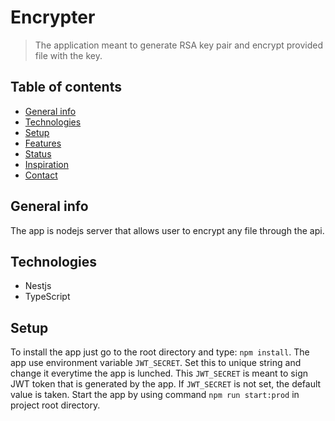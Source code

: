 # Encrypter
> The application meant to generate RSA key pair and encrypt provided file with the key.

## Table of contents
* [General info](#general-info)
* [Technologies](#technologies)
* [Setup](#setup)
* [Features](#features)
* [Status](#status)
* [Inspiration](#inspiration)
* [Contact](#contact)

## General info
The app is nodejs server that allows user to encrypt any file through the api.

## Technologies
* Nestjs
* TypeScript

## Setup
To install the app just go to the root directory and type: `npm install`.
The app use environment variable `JWT_SECRET`. Set this to unique string and change it everytime the app is lunched. This `JWT_SECRET` is meant to sign JWT token that is generated by the app.
If `JWT_SECRET` is not set, the default value is taken.
Start the app by using command `npm run start:prod` in project root directory.

